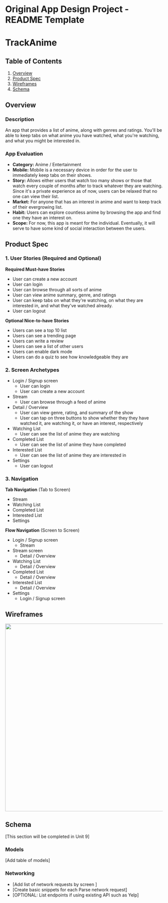 Original App Design Project - README Template
===

# TrackAnime

## Table of Contents
1. [Overview](#Overview)
1. [Product Spec](#Product-Spec)
1. [Wireframes](#Wireframes)
2. [Schema](#Schema)

## Overview
### Description
An app that provides a list of anime, along with genres and ratings. You'll be able to keep tabs on what anime you have watched, what you're watching, and what you might be interested in.

### App Evaluation
- **Category:** Anime / Entertainment
- **Mobile:** Mobile is a necessary device in order for the user to immediately keep tabs on their shows.
- **Story:** Allows either users that watch too many shows or those that watch every couple of months after to track whatever they are watching. Since it's a private experience as of now, users can be relaxed that no one can view their list.
- **Market:** For anyone that has an interest in anime and want to keep track of their evergrowing list.
- **Habit:** Users can explore countless anime by browsing the app and find one they have an interest on.
- **Scope:** For now, this app is meant for the individual. Eventually, it will serve to have some kind of social interaction between the users.

## Product Spec

### 1. User Stories (Required and Optional)

**Required Must-have Stories**

* User can create a new account
* User can login
* User can browse through all sorts of anime
* User can view anime summary, genre, and ratings
* User can keep tabs on what they're watching, on what they are interested in, and what they've watched already.
* User can logout

**Optional Nice-to-have Stories**

* Users can see a top 10 list
* Users can see a trending page
* Users can write a review
* Users can see a list of other users
* Users can enable dark mode
* Users can do a quiz to see how knowledgeable they are

### 2. Screen Archetypes

* Login / Signup screen
   * User can login
   * User can create a new account
* Stream
   * User can browse through a feed of anime
* Detail / Overview
   * User can view genre, rating, and summary of the show
   * User can tap on three buttons to show whether they they have watched it, are watching it, or have an interest, respectively
* Watching List
   * User can see the list of anime they are watching
* Completed List
   * User can see the list of anime they have completed
* Interested List
   * User can see the list of anime they are interested in
* Settings
   * User can logout

### 3. Navigation

**Tab Navigation** (Tab to Screen)

* Stream
* Watching List
* Completed List
* Interested List
* Settings

**Flow Navigation** (Screen to Screen)

* Login / Signup screen 
   * Stream
* Stream screen
   * Detail / Overview
* Watching List
   * Detail / Overview
* Completed List
   * Detail / Overview
* Interested List
   * Detail / Overview
* Settings
   * Login / Signup screen

## Wireframes
<img src="https://i.imgur.com/UupoYfv.jpg" width=600>

## Schema 
[This section will be completed in Unit 9]
### Models
[Add table of models]
### Networking
- [Add list of network requests by screen ]
- [Create basic snippets for each Parse network request]
- [OPTIONAL: List endpoints if using existing API such as Yelp]
